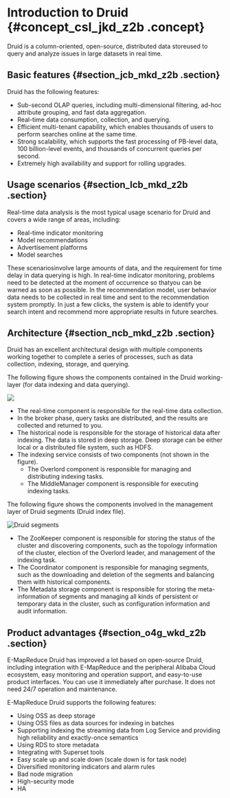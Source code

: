 # Introduction to Druid {#concept_csl_jkd_z2b .concept}

Druid is a column-oriented, open-source, distributed data storeused to query and analyze issues in large datasets in real time.

## Basic features {#section_jcb_mkd_z2b .section}

Druid has the following features:

-   Sub-second OLAP queries, including multi-dimensional filtering, ad-hoc attribute grouping, and fast data aggregation.
-   Real-time data consumption, collection, and querying.
-   Efficient multi-tenant capability, which enables thousands of users to perform searches online at the same time.
-   Strong scalability, which supports the fast processing of PB-level data, 100 billion-level events, and thousands of concurrent queries per second.
-   Extremely high availability and support for rolling upgrades.

## Usage scenarios {#section_lcb_mkd_z2b .section}

Real-time data analysis is the most typical usage scenario for Druid and covers a wide range of areas, including:

-   Real-time indicator monitoring
-   Model recommendations
-   Advertisement platforms
-   Model searches

These scenariosinvolve large amounts of data, and the requirement for time delay in data querying is high. In real-time indicator monitoring, problems need to be detected at the moment of occurrence so thatyou can be warned as soon as possible. In the recommendation model, user behavior data needs to be collected in real time and sent to the recommendation system promptly. In just a few clicks, the system is able to identify your search intent and recommend more appropriate results in future searches.

## Architecture {#section_ncb_mkd_z2b .section}

Druid has an excellent architectural design with multiple components working together to complete a series of processes, such as data collection, indexing, storage, and querying.

The following figure shows the components contained in the Druid working-layer \(for data indexing and data querying\).

![](http://static-aliyun-doc.oss-cn-hangzhou.aliyuncs.com/assets/img/17905/155643648710852_en-US.png)

-   The real-time component is responsible for the real-time data collection.
-   In the broker phase, query tasks are distributed, and the results are collected and returned to you.
-   The historical node is responsible for the storage of historical data after indexing. The data is stored in deep storage. Deep storage can be either local or a distributed file system, such as HDFS.
-   The indexing service consists of two components \(not shown in the figure\).
    -   The Overlord component is responsible for managing and distributing indexing tasks.
    -   The MiddleManager component is responsible for executing indexing tasks.

The following figure shows the components involved in the management layer of Druid segments \(Druid index file\).

![Druid segments](http://static-aliyun-doc.oss-cn-hangzhou.aliyuncs.com/assets/img/17905/155643648710853_en-US.png)

-   The ZooKeeper component is responsible for storing the status of the cluster and discovering components, such as the topology information of the cluster, election of the Overlord leader, and management of the indexing task.
-   The Coordinator component is responsible for managing segments, such as the downloading and deletion of the segments and balancing them with historical components.
-   The Metadata storage component is responsible for storing the meta-information of segments and managing all kinds of persistent or temporary data in the cluster, such as configuration information and audit information.

## Product advantages {#section_o4g_wkd_z2b .section}

E-MapReduce Druid has improved a lot based on open-source Druid, including integration with E-MapReduce and the peripheral Alibaba Cloud ecosystem, easy monitoring and operation support, and easy-to-use product interfaces. You can use it immediately after purchase. It does not need 24/7 operation and maintenance.

E-MapReduce Druid supports the following features:

-   Using OSS as deep storage
-   Using OSS files as data sources for indexing in batches
-   Supporting indexing the streaming data from Log Service and providing high reliability and exactly-once semantics
-   Using RDS to store metadata
-   Integrating with Superset tools
-   Easy scale up and scale down \(scale down is for task node\)
-   Diversified monitoring indicators and alarm rules
-   Bad node migration
-   High-security mode
-   HA

